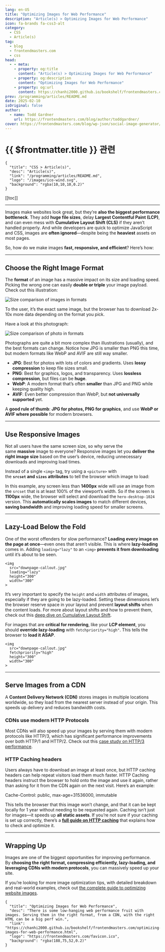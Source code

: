 ```yaml
---
lang: en-US
title: "Optimizing Images for Web Performance"
description: "Article(s) > Optimizing Images for Web Performance"
icon: fa-brands fa-css3-alt
category:
  - CSS
  - Article(s)
tag:
  - blog
  - frontendmasters.com
  - css
head:
  - - meta:
    - property: og:title
      content: "Article(s) > Optimizing Images for Web Performance"
    - property: og:description
      content: "Optimizing Images for Web Performance"
    - property: og:url
      content: https://chanhi2000.github.io/bookshelf/frontendmasters.com/optimizing-images-for-web-performance.html
prev: /programming/articles/README.md
date: 2025-02-10
isOriginal: false
author: 
  - name: Todd Gardner
    url: https://frontendmasters.com/blog/author/toddgardner/
cover: https://frontendmasters.com/blog/wp-json/social-image-generator/v1/image/5153
---
```


# {{ $frontmatter.title }} 관련

```component VPCard
{
  "title": "CSS > Article(s)",
  "desc": "Article(s)",
  "link": "/programming/articles/README.md",
  "logo": "/images/ico-wind.svg",
  "background": "rgba(10,10,10,0.2)"
}
```

[[toc]]

---

<SiteInfo
  name="Optimizing Images for Web Performance"
  desc="There is some low-hanging web performance fruit with images. Serving them in the right format, from a CDN, with the right HTML can be a big perf win."
  url="https://frontendmasters.com/blog/optimizing-images-for-web-performance/"
  logo="https://frontendmasters.com/favicon.ico"
  preview="https://frontendmasters.com/blog/wp-json/social-image-generator/v1/image/5153"/>

Images make websites look great, but they’re **also the biggest performance bottleneck**. They add **huge file sizes**, delay **Largest Contentful Paint (LCP)**, and can even mess with **Cumulative Layout Shift (CLS)** if they aren’t handled properly. And while developers are quick to optimize JavaScript and CSS, images are **often ignored**—despite being the **heaviest** assets on most pages.

So, how do we make images **fast, responsive, and efficient**? Here’s how:

---

## Choose the Right Image Format

The **format** of an image has a massive impact on its size and loading speed. Picking the wrong one can easily **double or triple** your image payload. Check out this illustration:

![Size comparison of images in formats](https://i0.wp.com/frontendmasters.com/blog/wp-content/uploads/2025/02/image_formats.png?resize=1024%2C422&ssl=1)

To the user, it’s the exact same image, but the browser has to download 2x-10x more data depending on the format you pick.

Have a look at this photograph:

![Size comparison of photo in formats](https://i0.wp.com/frontendmasters.com/blog/wp-content/uploads/2025/02/photo_formats.png?resize=1024%2C422&ssl=1)

Photographs are quite a bit more complex than illustrations (usually), and the best formats can change. Notice how JPG is smaller than PNG this time, but modern formats like WebP and AVIF are still way smaller.

- **JPG**: Best for photos with lots of colors and gradients. Uses **lossy compression** to keep file sizes small.
- **PNG**: Best for graphics, logos, and transparency. Uses **lossless compression**, but files can be **huge**.
- **WebP**: A modern format that’s often **smaller** than JPG and PNG while keeping quality high.
- **AVIF**: Even better compression than WebP, but **not universally supported** yet.

A **good rule of thumb**: **JPG for photos, PNG for graphics**, and use **WebP or AVIF where possible** for modern browsers.

---

## Use Responsive Images

Not all users have the same screen size, so why serve the same **massive** image to everyone? Responsive images let you **deliver the right image size** based on the user’s device, reducing unnecessary downloads and improving load times.

Instead of a single `<img>` tag, try using a `<picture>` with the **`srcset` and `sizes` attributes** to tell the browser which image to load:

<CodePen
  user="toddhgardner"
  slug-hash="NPKZVKL"
  title="Responsive Images"
  :default-tab="['css','result']"
  :theme="$isDarkmode ? 'dark': 'light'"/>

In this example, any screen less than **1400px** wide will use an image from the `srcset` that is at least 100% of the viewport’s width. So if the screen is **1100px** wide, the browser will select and download the `hero-desktop-1024` version. This **automatically scales images** to match different devices, **saving bandwidth** and improving loading speed for smaller screens.

---

## Lazy-Load Below the Fold

One of the worst offenders for slow performance? **Loading every image on the page at once**—even ones that aren’t visible. This is where **lazy-loading** comes in. Adding `loading="lazy"` to an `<img>` **prevents it from downloading** until it’s about to be seen.

```html{3}
<img 
  src="downpage-callout.jpg"
  loading="lazy"
  height="300"
  width="300"
>
```

It’s very important to specify the `height` and `width` attributes of images, especially if they are going to be lazy-loaded. Setting these dimensions let’s the browser reserve space in your layout and prevent **layout shifts** when the content loads. For more about layout shifts and how to prevent them, check out this [<FontIcon icon="fas fa-globe"/>deep dive on Cumulative Layout Shift](https://requestmetrics.com/web-performance/cumulative-layout-shift/).

For images that are **critical for rendering**, like your **LCP element**, you should **override lazy-loading** with `fetchpriority="high"`. This tells the browser to **load it ASAP**.

```html{3}
<img
  src="downpage-callout.jpg"
  fetchpriority="high"
  height="300"
  width="300"
>
```

---

## Serve Images from a CDN

A **Content Delivery Network (CDN)** stores images in multiple locations worldwide, so they load from the nearest server instead of your origin. This speeds up delivery and reduces bandwidth costs.

### CDNs use modern HTTP Protocols

Most CDNs will also speed up your images by serving them with modern protocols like HTTP/3, which has significant performance improvements over both HTTP/1 and HTTP/2. Check out this [<FontIcon icon="fas fa-globe"/>case study on HTTP/3 performance](https://requestmetrics.com/web-performance/http3-is-fast/).

### HTTP Caching headers

Users always have to download an image at least once, but HTTP caching headers can help repeat visitors load them much faster. HTTP Caching headers instruct the browser to hold onto the image and use it again, rather than asking for it from the CDN again on the next visit. Here’s an example:

Cache-Control: public, max-age=31536000, immutable

This tells the browser that this image won’t change, and that it can be kept locally for 1 year without needing to be requested again. Caching isn’t just for images—it speeds up **all static assets**. If you’re not sure if your caching is set up correctly, there’s a **[<FontIcon icon="fas fa-globe"/>full guide on HTTP caching](https://requestmetrics.com/web-performance/http-caching/)** that explains how to check and optimize it.

---

## Wrapping Up

Images are one of the biggest opportunities for improving performance. By **choosing the right format, compressing efficiently, lazy-loading, and leveraging CDNs with modern protocols**, you can massively speed up your site.

If you’re looking for more image optimization tips, with detailed breakdown and real-world examples, check out [<FontIcon icon="fas fa-globe"/>the complete guide to optimizing website images](https://requestmetrics.com/web-performance/high-performance-images/).

<!-- TODO: add ARTICLE CARD -->
```component VPCard
{
  "title": "Optimizing Images for Web Performance",
  "desc": "There is some low-hanging web performance fruit with images. Serving them in the right format, from a CDN, with the right HTML can be a big perf win.",
  "link": "https://chanhi2000.github.io/bookshelf/frontendmasters.com/optimizing-images-for-web-performance.html",
  "logo": "https://frontendmasters.com/favicon.ico",
  "background": "rgba(188,75,52,0.2)"
}
```
